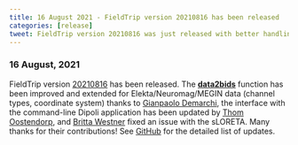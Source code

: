 ```yaml
---
title: 16 August 2021 - FieldTrip version 20210816 has been released
categories: [release]
tweet: FieldTrip version 20210816 was just released with better handling of ElektaNeuromag in data2bids thanks to @gpDemarchi, updates to Dipoli thanks to @ThomOostendorp and a fix to sLORETA thanks to @britta_wstnr. See http://www.fieldtriptoolbox.org/#16-august-2021.
---
```


### 16 August, 2021

FieldTrip version [20210816](http://github.com/fieldtrip/fieldtrip/releases/tag/20210816) has been released. The **[data2bids](/reference/data2bids)** function has been improved and extended for Elekta/Neuromag/MEGIN data (channel types, coordinate system) thanks to [Gianpaolo Demarchi](https://github.com/gdemarchi), the interface with the command-line Dipoli application has been updated by [Thom Oostendorp](https://github.com/ThomOostendorp), and [Britta Westner](https://github.com/britta-wstnr) fixed an issue with the sLORETA. Many thanks for their contributions! See [GitHub](https://github.com/fieldtrip/fieldtrip/compare/20210807...20210816) for the detailed list of updates.
